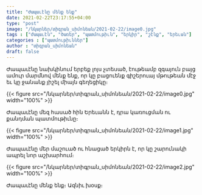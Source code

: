 ```yaml
---
title: "Ժապաւէնը մենք ենք"
date: 2021-02-22T23:17:55+04:00
type: "post"
image: "/նկարներ/տիգրան_սիմոնեան/2021-02-22/image0.jpg"
tags : ["ժապաւէն", "ծառեր", "պատմութիւն", "երկիր", "շէնք", "երեւան"]
categories : ["պատմութիւններ"]
author : "տիգրան_սիմոնեան"
draft: false
--- 
```


Ժապաւէնը նախկինում երբեք լոյս չտեսած, էութեամբ զգայուն բայց ամուր մարմնով մենք ենք, որ կը բացուենք գիշերուայ մթութեան մէջ եւ կը ջանանք յիշել միայն գեղեցիկը։

{{< figure src="/նկարներ/տիգրան_սիմոնեան/2021-02-22/image0.jpg" width="100%" >}}

Ժապաւէնը մեզ հասած հին Երեւանն է, դրա կառուցման ու քանդման պատմութիւնը։

{{< figure src="/նկարներ/տիգրան_սիմոնեան/2021-02-22/image1.jpg" width="100%" >}}

Ժապաւէնը մեր մաշուած ու հնացած երկիրն է, որ կը շարունակի ապրել նոր աշխարհում։

{{< figure src="/նկարներ/տիգրան_սիմոնեան/2021-02-22/image2.jpg" width="100%" >}}

Ժապաւէնը մենք ենք։ Ազնիւ խօսք։
